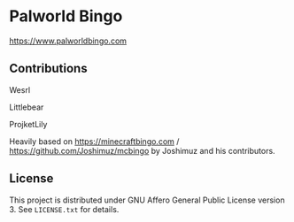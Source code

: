 # Palworld Bingo

https://www.palworldbingo.com

## Contributions
Wesrl

Littlebear

ProjketLily


Heavily based on https://minecraftbingo.com / https://github.com/Joshimuz/mcbingo by Joshimuz and his contributors.

## License

This project is distributed under GNU Affero General Public License version 3.
See `LICENSE.txt` for details.
